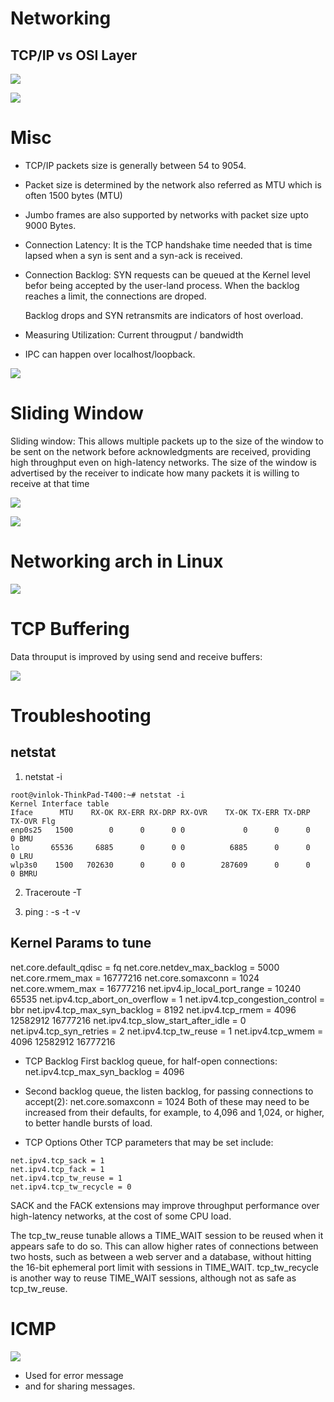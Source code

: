 # Networking

## TCP/IP vs OSI Layer

![](2021-11-26-08-03-18.png)

![](2021-11-26-08-04-21.png)


# Misc

- TCP/IP packets size is generally between 54 to 9054.
- Packet size is determined by the network also referred as MTU which is often 1500 bytes (MTU)
- Jumbo frames are also supported by networks with packet size upto 9000 Bytes.
- Connection Latency: It is the TCP handshake time needed that is time lapsed when a syn is sent and a syn-ack is received.
- Connection Backlog: 
    SYN requests can be queued at the Kernel level befor being accepted by the user-land process. When the backlog reaches a limit, the connections are droped.

    Backlog drops and SYN retransmits are indicators of host overload.

- Measuring Utilization: Current througput / bandwidth 

- IPC can happen over localhost/loopback.



![](2021-11-26-13-19-37.png)


# Sliding Window

Sliding window: This allows multiple packets up to the size of the
window to be sent on the network before acknowledgments are received,
providing high throughput even on high-latency networks. The size of
the window is advertised by the receiver to indicate how many packets it
is willing to receive at that time


![](2021-11-26-13-44-10.png)


![](2021-11-26-14-04-04.png)


# Networking arch in Linux

![](2021-11-26-14-14-12.png)


# TCP Buffering

Data throuput is improved by using send and receive buffers:

![](2021-11-26-14-11-56.png)

# Troubleshooting

## netstat
 1. netstat -i

 ```
 root@vinlok-ThinkPad-T400:~# netstat -i
Kernel Interface table
Iface      MTU    RX-OK RX-ERR RX-DRP RX-OVR    TX-OK TX-ERR TX-DRP TX-OVR Flg
enp0s25   1500        0      0      0 0             0      0      0      0 BMU
lo       65536     6885      0      0 0          6885      0      0      0 LRU
wlp3s0    1500   702630      0      0 0        287609      0      0      0 BMRU
```

2. Traceroute -T

3. ping :
    -s 
    -t
    -v

## Kernel Params to tune

net.core.default_qdisc = fq
net.core.netdev_max_backlog = 5000
net.core.rmem_max = 16777216
net.core.somaxconn = 1024
net.core.wmem_max = 16777216
net.ipv4.ip_local_port_range = 10240 65535
net.ipv4.tcp_abort_on_overflow = 1
net.ipv4.tcp_congestion_control = bbr
net.ipv4.tcp_max_syn_backlog = 8192
net.ipv4.tcp_rmem = 4096 12582912 16777216
net.ipv4.tcp_slow_start_after_idle = 0
net.ipv4.tcp_syn_retries = 2
net.ipv4.tcp_tw_reuse = 1
net.ipv4.tcp_wmem = 4096 12582912 16777216

- TCP Backlog
First backlog queue, for half-open connections:
net.ipv4.tcp_max_syn_backlog = 4096
- Second backlog queue, the listen backlog, for passing
connections to accept(2):
net.core.somaxconn = 1024
Both of these may need to be increased from their defaults, for
example, to 4,096 and 1,024, or higher, to better handle bursts
of load.

- TCP Options
Other TCP parameters that may be set include:
```
net.ipv4.tcp_sack = 1
net.ipv4.tcp_fack = 1
net.ipv4.tcp_tw_reuse = 1
net.ipv4.tcp_tw_recycle = 0
```
SACK and the FACK extensions may improve throughput
performance over high-latency networks, at the cost of some
CPU load.

The tcp_tw_reuse tunable allows a TIME_WAIT session
to be reused when it appears safe to do so. This can allow
higher rates of connections between two hosts, such as
between a web server and a database, without hitting the 16-bit
ephemeral port limit with sessions in TIME_WAIT.
tcp_tw_recycle is another way to reuse TIME_WAIT
sessions, although not as safe as tcp_tw_reuse.


# ICMP

![](2021-12-01-17-46-46.png)

- Used for error message
- and for sharing messages.

